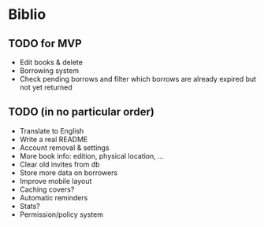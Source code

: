 # Biblio

## TODO for MVP

* Edit books & delete
* Borrowing system
* Check pending borrows and filter which borrows are already expired but not yet returned

## TODO (in no particular order)

* Translate to English
* Write a real README
* Account removal & settings
* More book info: edition, physical location, ...
* Clear old invites from db
* Store more data on borrowers
* Improve mobile layout
* Caching covers?
* Automatic reminders
* Stats?
* Permission/policy system
